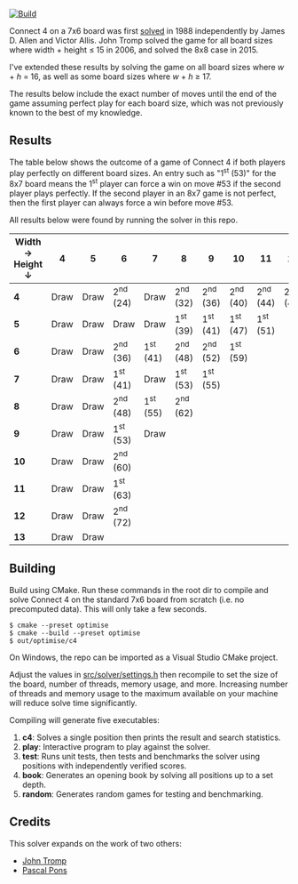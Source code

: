 [![Build](https://github.com/ChristopheSteininger/c4/actions/workflows/build-and-test.yml/badge.svg?branch=master)](https://github.com/ChristopheSteininger/c4/actions/workflows/build-and-test.yml?query=branch%3Amaster)

Connect 4 on a 7x6 board was first
[solved](https://en.wikipedia.org/wiki/Solved_game) in 1988 independently by
James D. Allen and Victor Allis. John Tromp solved the game for all board sizes where
width + height $\leq$ 15 in 2006, and solved the 8x8 case in 2015.

I've extended these results by solving the game on all board sizes where $w$ + $h$
= 16, as well as some board sizes where $w$ + $h$ $\geq$ 17.

The results below include the exact number of moves until the end of the game assuming
perfect play for each board size, which was not previously known to the best of my knowledge.

## Results

 The table below shows the outcome of a game of Connect 4 if both players play
 perfectly on different board sizes. An entry such as "1<sup>st</sup> (53)"
 for the 8x7 board means the 1<sup>st</sup> player can force a win on
 move #53 if the second player plays perfectly. If the second player in
 an 8x7 game is not perfect, then the first player can always force a win before
 move #53.

 All results below were found by running the solver in this repo.

| Width &rarr; <br> Height &darr; |    4 |    5 |                   6 |                   7 |                   8 |                   9 |                  10 |                  11 |                  12 |
| ------------------------------- | ---- | ---- | ------------------- | ------------------- | ------------------- | ------------------- | ------------------- | ------------------- | ------------------- |
|                           **4** | Draw | Draw | 2<sup>nd</sup> (24) |                Draw | 2<sup>nd</sup> (32) | 2<sup>nd</sup> (36) | 2<sup>nd</sup> (40) | 2<sup>nd</sup> (44) | 2<sup>nd</sup> (48) |
|                           **5** | Draw | Draw |                Draw |                Draw | 1<sup>st</sup> (39) | 1<sup>st</sup> (41) | 1<sup>st</sup> (47) | 1<sup>st</sup> (51) |
|                           **6** | Draw | Draw | 2<sup>nd</sup> (36) | 1<sup>st</sup> (41) | 2<sup>nd</sup> (48) | 2<sup>nd</sup> (52) | 1<sup>st</sup> (59)
|                           **7** | Draw | Draw | 1<sup>st</sup> (41) |                Draw | 1<sup>st</sup> (53) | 1<sup>st</sup> (55) |
|                           **8** | Draw | Draw | 2<sup>nd</sup> (48) | 1<sup>st</sup> (55) | 2<sup>nd</sup> (62)
|                           **9** | Draw | Draw | 1<sup>st</sup> (53) |                Draw |
|                          **10** | Draw | Draw | 2<sup>nd</sup> (60) |
|                          **11** | Draw | Draw | 1<sup>st</sup> (63) |
|                          **12** | Draw | Draw | 2<sup>nd</sup> (72) |
|                          **13** | Draw | Draw |

## Building

Build using CMake. Run these commands in the root dir to compile and solve
Connect 4 on the standard 7x6 board from scratch (i.e. no precomputed data).
This will only take a few seconds.

```
$ cmake --preset optimise
$ cmake --build --preset optimise
$ out/optimise/c4
```

On Windows, the repo can be imported as a Visual Studio CMake project.

Adjust the values in [src/solver/settings.h](./src/solver/settings.h) then recompile
to set the size of the board, number of threads, memory usage, and more. Increasing
number of threads and memory usage to the maximum available on your machine will reduce
solve time significantly.

Compiling will generate five executables:
1. **c4**: Solves a single position then prints the result and search statistics.
2. **play**: Interactive program to play against the solver.
3. **test**: Runs unit tests, then tests and benchmarks the solver using positions
with independently verified scores.
4. **book**: Generates an opening book by solving all positions up to a set depth.
5. **random**: Generates random games for testing and benchmarking.

## Credits

This solver expands on the work of two others:
* [John Tromp](https://tromp.github.io/c4/c4.html)
* [Pascal Pons](https://github.com/PascalPons/connect4)
